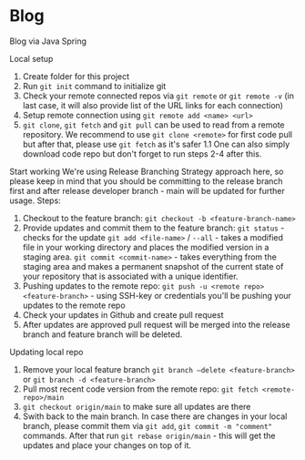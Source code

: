 # Blog
Blog via Java Spring

Local setup
1. Create folder for this project
2. Run `git init` command to initialize git
3. Check your remote connected repos via `git remote` or `git remote -v` (in last case, it will also provide list of the URL links for each connection)
4. Setup remote connection using `git remote add <name> <url>`
5. `git clone`, `git fetch` and `git pull` can be used to read from a remote repository. We recommend to use `git clone <remote>` for first code pull but after that, please use `git fetch` as it's safer
1.1 One can also simply download code repo but don't forget to run steps 2-4 after this.

Start working
We're using Release Branching Strategy approach here, so please keep in mind that you should be committing to the release branch first and after release developer branch - main will be updated for further usage. Steps:
1. Checkout to the feature branch:
`git checkout -b <feature-branch-name>`
2. Provide updates and commit them to the feature branch:
`git status` - checks for the update
`git add <file-name>` / `--all` - takes a modified file in your working directory and places the modified version in a staging area.
`git commit <commit-name>` - takes everything from the staging area and makes a permanent snapshot of the current state of your repository that is associated with a unique identifier.
3. Pushing updates to the remote repo:
`git push -u <remote repo> <feature-branch>` - using SSH-key or credentials you'll be pushing your updates to the remote repo
4. Check your updates in Github and create pull request
5. After updates are approved pull request will be merged into the release branch and feature branch will be deleted.

Updating local repo
1. Remove your local feature branch
`git branch –delete <feature-branch>` or
`git branch -d <feature-branch>`
2. Pull most recent code version from the remote repo:
`git fetch <remote-repo>/main` 
3. `git checkout origin/main` to make sure all updates are there
4. Swith back to the main branch. In case there are changes in your local branch, please commit them via `git add`, `git commit -m "comment"` commands. After that run
`git rebase origin/main` - this will get the updates and place your changes on top of it.

